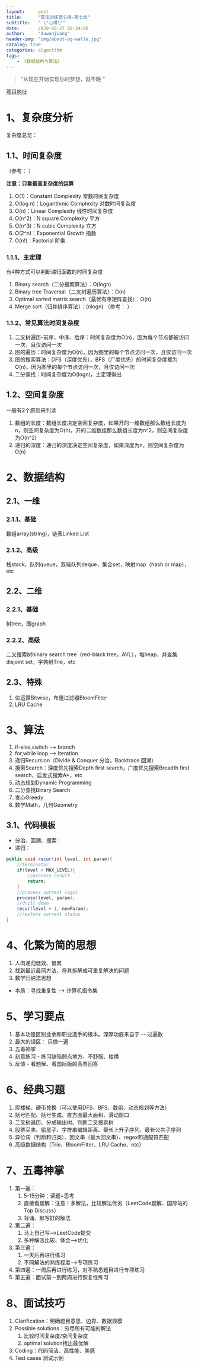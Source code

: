 ```yaml
---
layout: 	post
title: 		"算法训练营心得-第七周"
subtitle:	" \"心得\""
date:		2020-08-27 00:34:00
author:		"duwanjiang"
header-img:	"img/about-bg-walle.jpg"
catalog: true
categories: algorithm
tags:
    - 《数据结构与算法》
---
```


> “从现在开始实现你的梦想，就不晚 ”

[项目地址](https://github.com/duwanjiang/AlgorithmQIUZHAO)

# 1、复杂度分析

复杂度总览：[](https://www.bigocheatsheet.com/)

## 1.1、时间复杂度
（参考：[](https://www.jianshu.com/p/d48c0af8c04f) ）

**注意：只看最高复杂度的运算**
1. O(1)：Constant Complexity 常数时间复杂度
2. O(log n)：Logarithmic Complexity 对数时间复杂度
3. O(n)：Linear Complexity 线性时间复杂度
4. O(n^2)：N square Complexity 平方
5. O(n^3)：N cubic Complexity 立方
6. O(2^n)：Exponential Growth 指数
7. O(n!)：Factorial 阶乘

### 1.1.1、主定理
有4种方式可以判断递归函数的时间复杂度
1. Binary search（二分搜索算法）：O(logn)
2. Binary tree Traversal（二叉树遍历算法）：O(n)
3. Optimal sorted matrix search（最优有序矩阵查找）：O(n)
4. Merge sort（归并排序算法）：(nlogn) （参考：[](https://blog.csdn.net/qq_20011607/article/details/82351225) ）

### 1.1.2、常见算法时间复杂度
1. 二叉树遍历-前序、中序、后序：时间复杂度为O(n)，因为每个节点都被访问一次，且仅访问一次
2. 图的遍历：时间复杂度为O(n)，因为图里的每个节点访问一次，且仅访问一次
3. 图的搜索算法：DFS（深度优先）、BFS（广度优先）的时间复杂度都为O(n)，因为图里的每个节点访问一次，且仅访问一次
4. 二分查找：时间复杂度为O(logn)，主定理得出

## 1.2、空间复杂度
一般有2个原则来判读
1. 数组的长度：数组长度决定空间复杂度，如果开的一维数组那么数组长度为n，则空间复杂度为O(n)，开的二维数组那么数组长度为n^2，则空间复杂度为O(n^2)
2. 递归的深度：递归的深度决定空间复杂度，如果深度为n，则空间复杂度为O(n)

# 2、数据结构
## 2.1、一维
### 2.1.1、基础
数组array(string)，链表Linked List
### 2.1.2、高级
栈stack，队列queue，双端队列deque，集合set，映射map（hash or map），etc
## 2.2、二维
### 2.2.1、基础
树tree，图graph
### 2.2.2、高级
二叉搜索树binary search tree（red-black tree，AVL），堆heap，并查集disjoint set，字典树Trie，etc
## 2.3、特殊
1. 位运算Bitwise，布隆过滤器BloomFilter
2. LRU Cache

# 3、算法
1. if-else,switch --> branch
2. for,while loop --> Iteration
3. 递归Recursion（Divide & Conquer 分治，Backtrace 回溯）
4. 搜索Search：深度优先搜索Depth first search，广度优先搜索Breadth first search，启发式搜索A*，etc
5. 动态规划Dynamic Programming
6. 二分查找Binary Search
7. 贪心Greedy
8. 数学Math，几何Geometry

## 3.1、代码模板
* 分治、回溯、搜索：[](https://github.com/duwanjiang/AlgorithmQIUZHAO/blob/master/Week_03/README.md)
* 递归：


``` java
public void recur(int level, int param){
    //terminator
    if(level > MAX_LEVEL){
        //process result
        return;
    }
    //process current logic
    process(level, param);
    //drill down
    recur(level + 1, newParam);
    //restore current status
}
```

# 4、化繁为简的思想
1. 人肉递归低效、很累
2. 找到最近最简方法，将其拆解成可重复解决的问题
3. 数学归纳法思想

* 本质：寻找重复性 --> 计算机指令集

# 5、学习要点
1. 基本功是区别业余和职业选手的根本。深厚功底来自于 -- 过遍数
2. 最大的误区： 只做一遍
3. 五毒神掌
4. 刻意练习 - 练习缺陷弱点地方、不舒服、枯燥
5. 反馈 - 看题解、看国际版的高票回答

# 6、经典习题
1. 爬楼梯、硬币兑换（可以使用DFS、BFS、数组、动态规划等方法）
2. 括号匹配、括号生成、直方图最大面积、滑动窗口
3. 二叉树遍历、分成输出树、判断二叉搜索树
4. 股票买卖、偷房子、字符串编辑距离、最长上升子序列、最长公共子序列
5. 异位词（判断和归类）、回文串（最大回文串）、regex和通配符匹配
6. 高级数据结构（Trie、BloomFilter、LRU Cache、etc）

# 7、五毒神掌
1. 第一遍：
    1. 5-15分钟：读题+思考
    2. 直接看题解：注意！多解法，比较解法优劣（LeetCode题解、国际站的Top Discuss）
    3. 背诵、默写好的解法
2. 第二遍：
    1. 马上自己写-->LeetCode提交
    2. 多种解法比较、体会-->优化
3. 第三遍：
    1. 一天后再进行练习
    2. 不同解法的熟练程度-->专项练习
4. 第四遍：一周后再进行练习，对不熟悉题目进行专项练习
5. 第五遍：面试前一到两周进行恢复性练习

# 8、面试技巧
1. Clarification：明确题目意思、边界、数据规模
2. Possible solutions：穷尽所有可能的解法
    1. 比较时间复杂度/空间复杂度
    2. optimal solution找出最优解
3. Coding：代码简洁、高性能、美感
4. Test cases 测试示例

